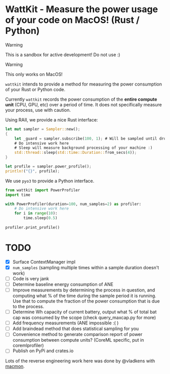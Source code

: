 # WattKit - Measure the power usage of your code on MacOS! (Rust / Python)

> [!WARNING]  
> This is a sandbox for active development! Do not use :) 

> [!WARNING]
> This only works on MacOS!

`wattkit` intends to provide a method for measuring the power consumption of your Rust or Python code.

Currently `wattkit` records the power consumption of the **entire compute unit**
(CPU, GPU, etc) over a period of time. It does not specifically measure your process, use with caution.

Using RAII, we provide a nice Rust interface:
```rust
let mut sampler = Sampler::new();
{
    let _guard = sampler.subscribe(100, 1); # Will be sampled until drop/end of scope
    # Do intensive work here
    # Sleep will measure background processing of your machine :)
    std::thread::sleep(std::time::Duration::from_secs(4));
}

let profile = sampler.power_profile();
println!("{}", profile);

```

We use `pyo3` to provide a Python interface.

```python
from wattkit import PowerProfiler
import time

with PowerProfiler(duration=100, num_samples=2) as profiler:
    # Do intensive work here
    for i in range(10):
        time.sleep(0.5)
    
profiler.print_profile()
```

# TODO
- [x] Surface ContextManager impl
- [x] `num_samples` (sampling multiple times within a sample duration doesn't work)
- [ ] Code is very jank
- [ ] Determine baseline energy consumption of ANE
- [ ] Improve measurements by determining the process in question, and computing
  what % of the time during the sample period it is running. Use that to compute
  the fraction of the power consumption that is due to the process.
- [ ] Determine Wh capacity of current battery, output what % of total bat cap
  was consumed by the scope (check query_maxcap.py for more) 
- [ ] Add frequency measurements (ANE impossible :( )
- [ ] Add braindead method that does statistical sampling for you
- [ ] Convenience method to generate comparison report of power consumption between compute units? (CoreML specific, put in coremlprofiler)
- [ ] Publish on PyPi and crates.io

Lots of the reverse engineering work here was done by @vladkens with [macmon](https://github.com/vladkens/macmon).
